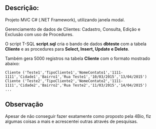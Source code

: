 ## Descrição:

Projeto MVC C# (.NET Framework), utilizando janela modal.

Gerenciamento de dados de Clientes: Cadastro, Consulta, Edição e Exclusão com uso de Procedures.

O script T-SQL **script.sql** cria o bando de dados **dbteste** com a tabela **Cliente** e as procedures para **Select, Insert, Update e Delete**.

Também gera 5000 registros na tabela **Cliente** com o formato mostrado abaixo:

```text
Cliente ('Teste1','TipoCliente1','NomeContato1','1111-1111','Cidade1','Bairro1','Rua Teste1','10/03/2015','13/04/2015')
Cliente ('Teste2','TipoCliente2','NomeContato2','1111-1111','Cidade2','Bairro2','Rua Teste2','11/03/2015','14/04/2015')
...
``` 

## Observação

Apesar de não conseguir fazer exatamente como proposto pela 4Bio, fiz algumas coisas a mais e acrescentei outras através de pesquisas.

